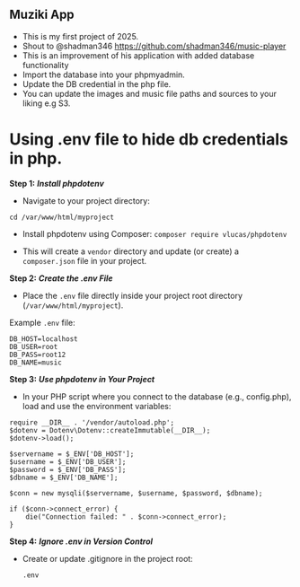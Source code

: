 ## Muziki App
- This is my first project of 2025. 
- Shout to @shadman346 https://github.com/shadman346/music-player 
- This is an improvement of his application with added database functionality
- Import the database into your phpmyadmin.
- Update the DB credential in the php file.
- You can update the images and music file paths and sources to your liking e.g S3.


# Using .env file to hide db credentials in php.

**Step 1:** ***Install phpdotenv***
- Navigate to your project directory:

`cd /var/www/html/myproject`

- Install phpdotenv using Composer:
`composer require vlucas/phpdotenv`

- This will create a `vendor` directory and update (or create) a `composer.json` file in your project.


**Step 2:** ***Create the .env File***
- Place the `.env` file directly inside your project root directory (`/var/www/html/myproject`).

Example `.env` file:

```
DB_HOST=localhost
DB_USER=root
DB_PASS=root12
DB_NAME=music
```


**Step 3:** ***Use phpdotenv in Your Project***
- In your PHP script where you connect to the database (e.g., config.php), load and use the environment variables:

```
require __DIR__ . '/vendor/autoload.php';
$dotenv = Dotenv\Dotenv::createImmutable(__DIR__);
$dotenv->load();

$servername = $_ENV['DB_HOST'];
$username = $_ENV['DB_USER'];
$password = $_ENV['DB_PASS'];
$dbname = $_ENV['DB_NAME'];

$conn = new mysqli($servername, $username, $password, $dbname);

if ($conn->connect_error) {
    die("Connection failed: " . $conn->connect_error);
}
```


**Step 4:** ***Ignore .env in Version Control***
- Create or update .gitignore in the project root:

   `.env`
